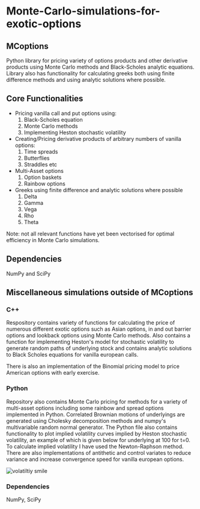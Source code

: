 # Monte-Carlo-simulations-for-exotic-options

## MCoptions
Python library for pricing variety of options products and other derivative products using Monte Carlo methods and Black-Scholes analytic equations. Library also has functionality for calculating greeks both using finite difference methods and using analytic solutions where possible.

## Core Functionalities
* Pricing vanilla call and put options using:
  1) Black-Scholes equation
  2) Monte Carlo methods
  3) Implementing Heston stochastic volatility
* Creating/Pricing derivative products of arbitrary numbers of vanilla options:
  1) Time spreads
  2) Butterflies
  3) Straddles etc
* Multi-Asset options
  1) Option baskets
  2) Rainbow options
* Greeks using finite difference and analytic solutions where possible
  1) Delta
  2) Gamma
  3) Vega
  4) Rho
  5) Theta

Note: not all relevant functions have yet been vectorised for optimal efficiency in Monte Carlo simulations.
## Dependencies
NumPy and SciPy
  



## Miscellaneous simulations outside of MCoptions
### C++
Respository contains variety of functions for calculating the price of numerous different exotic options such as Asian options, in and out barrier options and lookback options using Monte Carlo methods. Also contains a function for implementing Heston's model for stochastic volatility to generate random paths of underlying stock and contains analytic solutions to Black Scholes equations for vanilla european calls.

There is also an implementation of the Binomial pricing model to price American options with early exercise.

### Python
Repository also contains Monte Carlo pricing for methods for a variety of multi-asset options including some rainbow and spread options implemented in Python. Correlated Brownian motions of underlyings are generated using Cholesky decomposition methods and numpy's multivariable random normal generator. The Python file also contains functionality to plot implied volatility curves implied by Heston stochastic volatility, an example of which is given below for underlying at 100 for t=0. To calculate implied volatility I have used the Newton-Raphson method. There are also implementations of antithetic and control variates to reduce variance and increase convergence speed for vanilla european options.

![volatiltiy smile](https://user-images.githubusercontent.com/91262171/182554043-f5fbd234-742b-4997-ac37-92865017a36e.png)

### Dependencies
NumPy, SciPy

